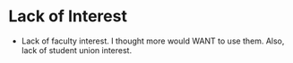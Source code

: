 # Lack of Interest
* Lack of faculty interest. I thought more would WANT to use them. Also, lack of student union interest.
